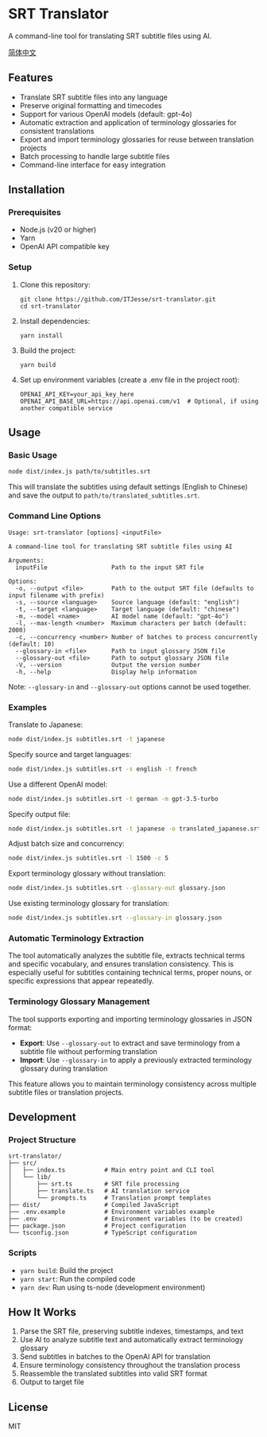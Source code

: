 # SRT Translator

A command-line tool for translating SRT subtitle files using AI.

[简体中文](README_zh.md)

## Features

- Translate SRT subtitle files into any language
- Preserve original formatting and timecodes
- Support for various OpenAI models (default: gpt-4o)
- Automatic extraction and application of terminology glossaries for consistent translations
- Export and import terminology glossaries for reuse between translation projects
- Batch processing to handle large subtitle files
- Command-line interface for easy integration

## Installation

### Prerequisites

- Node.js (v20 or higher)
- Yarn
- OpenAI API compatible key

### Setup

1. Clone this repository:

   ```
   git clone https://github.com/ITJesse/srt-translator.git
   cd srt-translator
   ```

2. Install dependencies:

   ```
   yarn install
   ```

3. Build the project:

   ```
   yarn build
   ```

4. Set up environment variables (create a .env file in the project root):

   ```
   OPENAI_API_KEY=your_api_key_here
   OPENAI_API_BASE_URL=https://api.openai.com/v1  # Optional, if using another compatible service
   ```

## Usage

### Basic Usage

```bash
node dist/index.js path/to/subtitles.srt
```

This will translate the subtitles using default settings (English to Chinese) and save the output to `path/to/translated_subtitles.srt`.

### Command Line Options

```
Usage: srt-translator [options] <inputFile>

A command-line tool for translating SRT subtitle files using AI

Arguments:
  inputFile                  Path to the input SRT file

Options:
  -o, --output <file>        Path to the output SRT file (defaults to input filename with prefix)
  -s, --source <language>    Source language (default: "english")
  -t, --target <language>    Target language (default: "chinese")
  -m, --model <name>         AI model name (default: "gpt-4o")
  -l, --max-length <number>  Maximum characters per batch (default: 2000)
  -c, --concurrency <number> Number of batches to process concurrently (default: 10)
  --glossary-in <file>       Path to input glossary JSON file
  --glossary-out <file>      Path to output glossary JSON file
  -V, --version              Output the version number
  -h, --help                 Display help information
```

Note: `--glossary-in` and `--glossary-out` options cannot be used together.

### Examples

Translate to Japanese:

```bash
node dist/index.js subtitles.srt -t japanese
```

Specify source and target languages:

```bash
node dist/index.js subtitles.srt -s english -t french
```

Use a different OpenAI model:

```bash
node dist/index.js subtitles.srt -t german -m gpt-3.5-turbo
```

Specify output file:

```bash
node dist/index.js subtitles.srt -t japanese -o translated_japanese.srt
```

Adjust batch size and concurrency:

```bash
node dist/index.js subtitles.srt -l 1500 -c 5
```

Export terminology glossary without translation:

```bash
node dist/index.js subtitles.srt --glossary-out glossary.json
```

Use existing terminology glossary for translation:

```bash
node dist/index.js subtitles.srt --glossary-in glossary.json
```

### Automatic Terminology Extraction

The tool automatically analyzes the subtitle file, extracts technical terms and specific vocabulary, and ensures translation consistency. This is especially useful for subtitles containing technical terms, proper nouns, or specific expressions that appear repeatedly.

### Terminology Glossary Management

The tool supports exporting and importing terminology glossaries in JSON format:

- **Export**: Use `--glossary-out` to extract and save terminology from a subtitle file without performing translation
- **Import**: Use `--glossary-in` to apply a previously extracted terminology glossary during translation

This feature allows you to maintain terminology consistency across multiple subtitle files or translation projects.

## Development

### Project Structure

```
srt-translator/
├── src/
│   ├── index.ts           # Main entry point and CLI tool
│   └── lib/
│       ├── srt.ts         # SRT file processing
│       ├── translate.ts   # AI translation service
│       └── prompts.ts     # Translation prompt templates
├── dist/                  # Compiled JavaScript
├── .env.example           # Environment variables example
├── .env                   # Environment variables (to be created)
├── package.json           # Project configuration
└── tsconfig.json          # TypeScript configuration
```

### Scripts

- `yarn build`: Build the project
- `yarn start`: Run the compiled code
- `yarn dev`: Run using ts-node (development environment)

## How It Works

1. Parse the SRT file, preserving subtitle indexes, timestamps, and text
2. Use AI to analyze subtitle text and automatically extract terminology glossary
3. Send subtitles in batches to the OpenAI API for translation
4. Ensure terminology consistency throughout the translation process
5. Reassemble the translated subtitles into valid SRT format
6. Output to target file

## License

MIT
